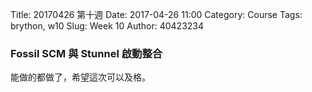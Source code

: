 Title: 20170426 第十週
Date: 2017-04-26 11:00
Category: Course
Tags: brython, w10
Slug: Week 10
Author: 40423234

<h3>Fossil SCM 與 Stunnel 啟動整合</h3>



<p>能做的都做了，希望這次可以及格。</p>



